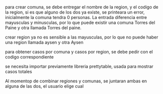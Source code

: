 para crear comuna, se debe entregar el nombre de la region, y el codigo de la region, si es que alguno de los dos ya existe, se printeara un error, inicialmente la comuna tendra 0 personas. La entrada diferencia entre mayusculas y minusculas, por lo que puede existir una comuna Torres del Paine y otra llamada Torres del paine.

crear region ya no es sensible a las mayusculas, por lo que no puede haber una region llamada aysen y otra Aysen

para obtener casos por comuna y casos por region, se debe pedir con el codigo correspondiente

se necesita importar previamente libreria prettytable, usada para mostrar casos totales

Al momentop de combinar regiones y comunas, se juntaran ambas en alguna de las dos, el usuario elige cual